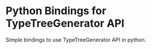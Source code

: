 # Python Bindings for TypeTreeGenerator API

Simple bindings to use TypeTreeGenerator API in python.
